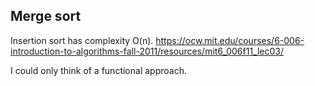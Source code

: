 ## Merge sort

Insertion sort has complexity O(n). https://ocw.mit.edu/courses/6-006-introduction-to-algorithms-fall-2011/resources/mit6_006f11_lec03/


I could only think of a functional approach.
